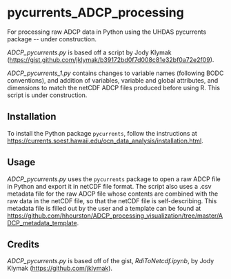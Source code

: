 # pycurrents_ADCP_processing

For processing raw ADCP data in Python using the UHDAS pycurrents package -- under construction.

*ADCP_pycurrents.py* is based off a script by Jody Klymak (https://gist.github.com/jklymak/b39172bd0f7d008c81e32bf0a72e2f09).

*ADCP_pycurrents_1.py* contains changes to variable names (following BODC conventions), and addition of variables, variable and global attributes, and dimensions to match the netCDF ADCP files produced before using R. This script is under construction.

## Installation
To install the Python package `pycurrents`, follow the instructions at https://currents.soest.hawaii.edu/ocn_data_analysis/installation.html.

## Usage
*ADCP_pycurrents.py* uses the `pycurrents` package to open a raw ADCP file in Python and export it in netCDF file format. The script also uses a .csv metadata file for the raw ADCP file whose contents are combined with the raw data in the netCDF file, so that the netCDF file is self-describing. This metadata file is filled out by the user and a template can be found at https://github.com/hhourston/ADCP_processing_visualization/tree/master/ADCP_metadata_template. 

## Credits
*ADCP_pycurrents.py* is based off of the gist, *RdiToNetcdf.ipynb*, by Jody Klymak (https://github.com/jklymak).
